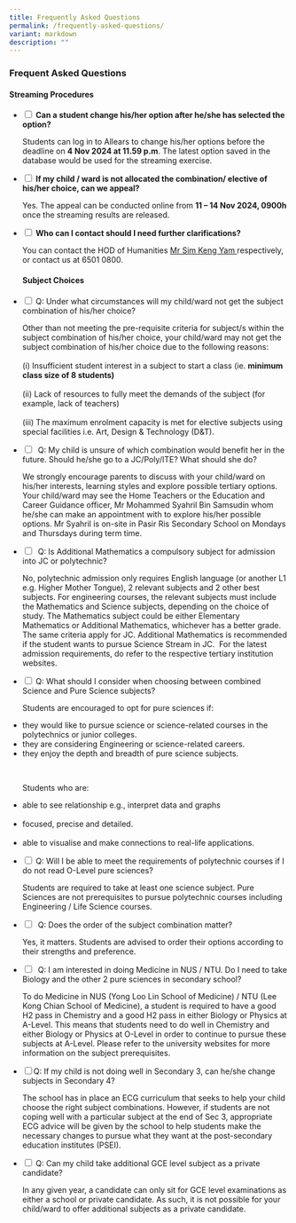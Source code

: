 ```yaml
---
title: Frequently Asked Questions
permalink: /frequently-asked-questions/
variant: markdown
description: ""
---
```

### Frequent Asked Questions

<h4>Streaming Procedures</h4>	

<ul class="jekyllcodex_accordion">

<li><input type="checkbox" id="accordion1">  
<label for="accordion1"><b>Can a student change his/her option after he/she has selected the option?</b></label><div>
<p>Students can log in to Allears to change his/her options before the deadline on <b>4 Nov 2024 at 11.59 p.m</b>. The latest option saved in the database would be used for the streaming exercise.</p></div></li>
	
<li><input type="checkbox" id="accordion2">  
<label for="accordion2"><b>If my child / ward is not allocated the combination/ elective of his/her choice, can we appeal?</b></label><div><p>Yes. The appeal can be conducted online from <b>11 – 14 Nov 2024, 0900h</b> once the streaming results are released.
	</p></div></li>
	
<li><input type="checkbox" id="accordion3">  
	<label for="accordion3"><b>Who can I contact should I need further clarifications?</b></label><div><p>You can contact the HOD of Humanities <a href="mailto:sim_keng_yang@moe.edu.sg">Mr Sim Keng Yam </a> respectively, or contact us at 6501 0800.</p></div></li>
	
<h4>Subject Choices</h4>	
	
<li><input type="checkbox" id="accordion4">  
<label for="accordion4">Q: Under what circumstances will my child/ward not get the subject combination of his/her choice?</label><div><p>Other than not meeting the pre-requisite criteria for subject/s within the subject combination of his/her choice, your child/ward may not get the subject combination of his/her choice due to the following reasons:<br><br>(i) Insufficient student interest in a subject to start a class (ie. <b>minimum class size of 8 students)</b><br><br>(ii) Lack of resources to fully meet the demands of the subject (for example, lack of teachers)<br><br>(iii) The maximum enrolment capacity is met for elective subjects using special facilities i.e. Art, Design &amp; Technology (D&amp;T).
</p></div></li>

<li><input type="checkbox" id="accordion5">&nbsp;
<label for="accordion5">Q: My child is unsure of which combination would benefit her in the future. Should he/she go to a JC/Poly/ITE? What should she do?</label><div><p>We strongly encourage parents to discuss with your child/ward on his/her interests, learning styles and explore possible tertiary options. Your child/ward may see the Home Teachers or the Education and Career Guidance officer, Mr Mohammed Syahril Bin Samsudin whom he/she can make an appointment with to explore his/her possible options. Mr Syahril is on-site in Pasir Ris Secondary School on Mondays and Thursdays during term time.
</p></div></li>	

<li><input type="checkbox" id="accordion6">&nbsp;
<label for="accordion6">Q: Is Additional Mathematics a compulsory subject for admission into JC or polytechnic?</label>
<div><p>No, polytechnic admission only requires English language (or another L1 e.g. Higher Mother Tongue), 2 relevant subjects and 2 other best subjects. For engineering courses, the relevant subjects must include the Mathematics and Science subjects, depending on the choice of study. The Mathematics subject could be either Elementary Mathematics or Additional Mathematics, whichever has a better grade. The same criteria apply for JC. Additional Mathematics is recommended if the student wants to pursue Science Stream in JC.&nbsp; For the latest admission requirements, do refer to the respective tertiary institution websites.</p></div></li>

<li><input type="checkbox" id="accordion7">
<label for="accordion7">Q: What should I consider when choosing between combined Science and Pure Science subjects?</label><div><p>Students are encouraged to opt for pure sciences if: </p></div></li><li>they would like to pursue science or science-related courses in the polytechnics or junior colleges.</li><li>they are considering Engineering or science-related careers.</li><li>they enjoy the depth and breadth of pure science subjects.</li><p></p><br><p>Students who are:<br></p><li>able to see relationship e.g., interpret data and graphs</li><br><li>focused, precise and detailed.</li><br><li>able to visualise and make connections to real-life applications.</li><p></p>

<li><input type="checkbox" id="accordion8">
<label for="accordion8">Q: Will I be able to meet the requirements of polytechnic courses if I do not read O-Level pure sciences?</label><div><p>Students are required to take at least one science subject. Pure Sciences are not prerequisites to pursue polytechnic courses including Engineering / Life Science courses.</p></div></li>

<li><input type="checkbox" id="accordion9">&nbsp;
<label for="accordion9">Q: Does the order of the subject combination matter?</label><div><p>Yes, it matters. Students are advised to order their options according to their strengths and preference.</p></div></li>

<li><input type="checkbox" id="accordion10">&nbsp;
<label for="accordion10">Q: I am interested in doing Medicine in NUS / NTU. Do I need to take Biology and the other 2 pure sciences in secondary school?</label><div><p>To do Medicine in NUS (Yong Loo Lin School of Medicine) / NTU (Lee Kong Chian School of Medicine), a student is required to have a good H2 pass in Chemistry and a good H2 pass in either Biology or Physics at A-Level. This means that students need to do well in Chemistry and either Biology or Physics at O-Level in order to continue to pursue these subjects at A-Level. Please refer to the university websites for more information on the subject prerequisites.</p></div></li>

<li><input type="checkbox" id="accordion11"><label for="accordion11">Q: If my child is not doing well in Secondary 3, can he/she change subjects in Secondary 4?</label><div><p>The school has in place an ECG curriculum that seeks to help your child choose the right subject combinations. However, if students are not coping well with a particular subject at the end of Sec 3, appropriate ECG advice will be given by the school to help students make the necessary changes to pursue what they want at the post-secondary education institutes (PSEI).</p></div></li>

<li><input type="checkbox" id="accordion12">
<label for="accordion12">Q: Can my child take additional GCE level subject as a private candidate?</label><div><p>In any given year, a candidate can only sit for GCE level examinations as either a school or private candidate. As such, it is not possible for your child/ward to offer additional subjects as a private candidate.</p></div></li>
	
</ul>